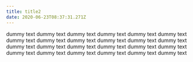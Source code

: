 ```yaml
---
title: title2
date: 2020-06-23T08:37:31.271Z
---
```

dummy text dummy text dummy text dummy text dummy text dummy text dummy text dummy text dummy text dummy text dummy text dummy text dummy text dummy text dummy text dummy text dummy text dummy text dummy text dummy text dummy text dummy text dummy text dummy text
